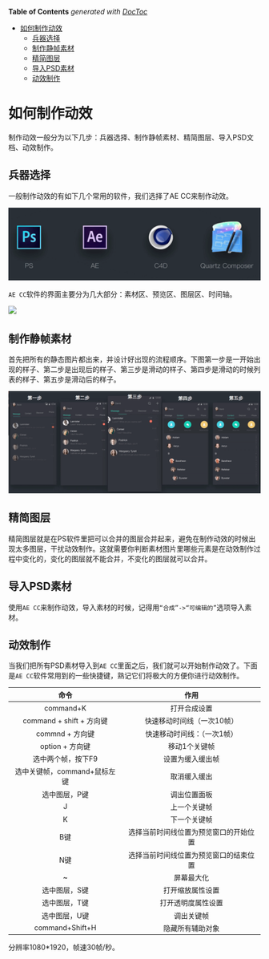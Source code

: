 <!-- START doctoc generated TOC please keep comment here to allow auto update -->
<!-- DON'T EDIT THIS SECTION, INSTEAD RE-RUN doctoc TO UPDATE -->
**Table of Contents**  *generated with [DocToc](https://github.com/thlorenz/doctoc)*

- [如何制作动效](#%E5%A6%82%E4%BD%95%E5%88%B6%E4%BD%9C%E5%8A%A8%E6%95%88)
  - [兵器选择](#%E5%85%B5%E5%99%A8%E9%80%89%E6%8B%A9)
  - [制作静帧素材](#%E5%88%B6%E4%BD%9C%E9%9D%99%E5%B8%A7%E7%B4%A0%E6%9D%90)
  - [精简图层](#%E7%B2%BE%E7%AE%80%E5%9B%BE%E5%B1%82)
  - [导入PSD素材](#%E5%AF%BC%E5%85%A5psd%E7%B4%A0%E6%9D%90)
  - [动效制作](#%E5%8A%A8%E6%95%88%E5%88%B6%E4%BD%9C)

<!-- END doctoc generated TOC please keep comment here to allow auto update -->

# 如何制作动效

制作动效一般分为以下几步：兵器选择、制作静帧素材、精简图层、导入PSD文档、动效制作。

## 兵器选择

一般制作动效的有如下几个常用的软件，我们选择了AE CC来制作动效。

![](../img/02/02_03_02_01_flash_design_soft.png)

`AE CC`软件的界面主要分为几大部分：素材区、预览区、图层区、时间轴。

![](../img/02/.....)

## 制作静帧素材


首先把所有的静态图片都出来，并设计好出现的流程顺序。下图第一步是一开始出现的样子、第二步是出现后的样子、第三步是滑动的样子、第四步是滑动的时候列表的样子、第五步是滑动后的样子。

![](../img/02/02_03_02_03_static_picture.png)

## 精简图层

精简图层就是在PS软件里把可以合并的图层合并起来，避免在制作动效的时候出现太多图层，干扰动效制作。这就需要你判断素材图片里哪些元素是在动效制作过程中变化的，变化的图层就不能合并，不变化的图层就可以合并。

## 导入PSD素材

使用`AE CC`来制作动效，导入素材的时候，记得用`“合成”->“可编辑的”`选项导入素材。

## 动效制作

当我们把所有PSD素材导入到`AE CC`里面之后，我们就可以开始制作动效了。下面是`AE CC`软件常用到的一些快捷键，熟记它们将极大的方便你进行动效制作。

|命令|作用|
|:---:|:---:|
|command+K|打开合成设置|
|command + shift + 方向键|快速移动时间线（一次10帧）|
|commnd + 方向键|快速移动时间线：（一次1帧）|
|option + 方向键|移动1个关键帧|
|选中两个帧，按下F9|设置为缓入缓出帧|
|选中关键帧，command+鼠标左键|取消缓入缓出|
|选中图层，P键|调出位置面板|
|J|上一个关键帧|
|K|下一个关键帧|
|B键|选择当前时间线位置为预览窗口的开始位置|
|N键|选择当前时间线位置为预览窗口的结束位置|
|~|屏幕最大化|
|选中图层，S键|打开缩放属性设置|
|选中图层，T键|打开透明度属性设置|
|选中图层，U键|调出关键帧|
|command+Shift+H|隐藏所有辅助对象|

分辨率1080*1920，帧速30帧/秒。